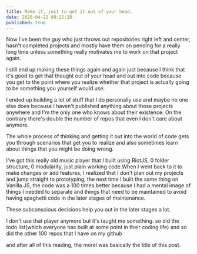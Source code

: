 ```yaml
---
title: Make it, just to get it out of your head.
date: 2020-04-22 00:25:28
published: true
---
```


Now I've been the guy who just throws out repositories right left and center, hasn't completed projects and mostly have them on pending for a really
long time unless something really motivates me to work on that project again.

I still end up making these things again and again just because I think that it's good to get that thought out of your head and out into code because
you get to the point where you realize whether that project is actually going to be something you yourself would use.

I ended up building a lot of stuff that I do personally use and maybe no one else does because I haven't published anything about those projects
anywhere and I'm the only one who knows about their existence. On the contrary there's double the number of repos that even I don't care about
anymore.

The whole process of thinking and getting it out into the world of code gets you through scenarios that get you to realize and also sometimes learn
about things that you might be doing wrong.

I've got this really old music player that I built using RiotJS, 0 folder structure, 0 modularity, just plain working code.When I went back to it to
make changes or add features, I realized that I don't plan out my projects and jump straight to prototyping, the next time I built the same thing on
Vanilla JS, the code was a 100 times better because I had a mental image of things I needed to separate and things that need to be maintained to avoid
having spaghetti code in the later stages of maintenance.

These subconscious decisions help you out in the later stages a lot.

I don't use that player anymore but it's taught me something. so did the todo list(which everyone has built at some point in their coding life) and so
did the other 100 repos that I have on my github

and after all of this reading, the moral was basically the title of this post.
